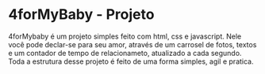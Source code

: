 # 4forMyBaby - Projeto
 4forMybaby é um projeto simples feito com html, css e javascript. Nele você pode declar-se para seu amor, através de um carrosel de fotos, textos e um contador de tempo de relacionameto, atualizado a cada segundo.
 Toda a estrutura desse projeto é feito de uma forma simples, agil e pratica. 
